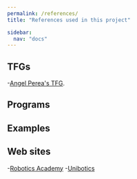 ```yaml
---
permalink: /references/
title: "References used in this project"

sidebar:
  nav: "docs"
---
```


## TFGs

  -[Angel Perea's TFG](https://gsyc.urjc.es/jmplaza/students/tfg-kibotics-analytics-angel_perea-2020.pdf).
## Programs
## Examples
## Web sites

  -[Robotics Academy](https://jderobot.github.io/RoboticsAcademy/)
  -[Unibotics](https://unibotics.org/)
  
